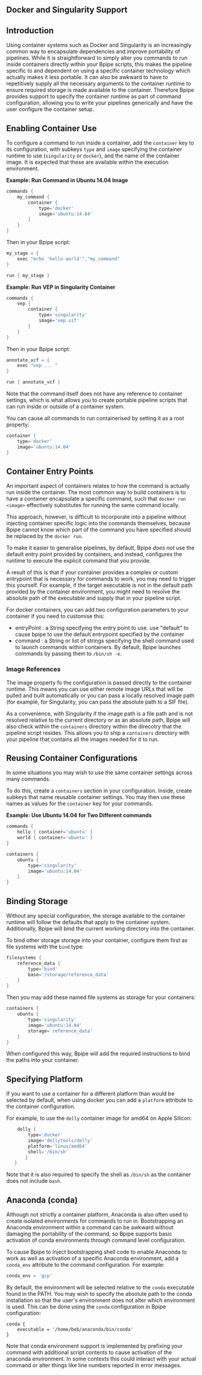 ## Docker and Singularity Support

## Introduction

Using container systems such as Docker and Singularity is an increasingly common
way to encapsulate dependencies and improve portability of pipelines. While it is 
straightforward to simply alter you commands to run inside containers directly 
within your Bpipe scripts, this makes the pipeline specific to and dependent on using 
a specific container technology which actually makes it less portable. It can also
be awkward to have to repetitively supply all the necessary arguments to the container 
runtime to ensure required storage is made available to the container. Therefore
Bpipe provides support to specify the container runtime as part of command configuration,
allowing you to write your pipelines generically and have the user configure the container
setup.

## Enabling Container Use

To configure a command to run inside a container, add the `container` key to its 
configuration, with subkeys `type` and `image` specifying the container runtime to use (`singularity` or `docker`), 
and the name of the container image. It is expected that these are available within the execution environment.

**Example: Run Command in Ubuntu 14.04 Image**

```groovy
commands {
    my_command {
        container {
            type='docker'
            image='ubuntu:14.04'
        }
    }
}
```

Then in your Bpipe script:

```groovy
my_stage = {
    exec "echo 'hello world'","my_command"
}

run { my_stage }
```

**Example: Run VEP in Singularity Container**

```groovy
commands {
    vep {
        container {
            type='singularity'
            image='vep.sif'
        }
    }
}
```

Then in your Bpipe script:

```groovy
annotate_vcf = {
    exec "vep ... "
}

run { annotate_vcf }
```

Note that the command itself does not have any reference to container settings, which 
is what allows you to create portable pipeline scripts that can run inside or outside of
a container system.

You can cause all commands to run containerised by setting it as a root property:

```groovy
container {
    type='docker'
    image='ubuntu:14.04'
}
```

## Container Entry Points

An important aspect of containers relates to how the command is actually run inside the container.
The most common way to build containers is to have a container encapsulate a specific command, 
such that `docker run <image>` effectively substitutes for running the same command locally.

This approach, however, is difficult to incorporate into a pipeline without injecting container
specific logic into the commands themselves, because Bpipe cannot know which part of the command
you have specified should be replaced by the `docker run`.

To make it easier to generalise pipelines, by default, Bpipe *does not* use the default
entry point provided by containers, and instead, configures the runtime to execute
the explicit command that you provide.

A result of this is that if your container provides a complex or custom entrypoint that is necessary
for commands to work, you may need to trigger this yourself. For example,
if the target executable is not in the default path provided by the container environment,
you might need to resolve the absolute path of the executable and supply that in your pipeline
script.

For docker containers, you can add two configuration parameters to your container if you 
need to customise this:

- entryPoint : a String specifying the entry point to use. use "default" to cause
  bpipe to use the default entrypoint specified by the container
- command : a String or list of strings specifying the shell command used to launch
            commands within containers. By default, Bpipe launches commands by
            passing them to `/bin/sh -e`.

### Image References

The image property fo the configuration is passed directly to the container runtime. This means
you can use either remote image URLs that will be pulled and built automatically or you can pass
a locally resolved image path (for example, for Singularity, you can pass the absolute path 
to a SIF file).

As a convenience, with Singularity if the image path is a file path and is not resolved relative
to the current directory or as an absolute path, Bpipe will also check within the
`containers` directory within the direcotry that the pipeline script resides. This allows you 
to ship a `containers` directory with your pipeline that contains all the images needed for it to
run.

## Reusing Container Configurations

In some situations you may wish to use the same container settings across many commands.

To do this, create a `containers` section in your configuration. Inside, create subkeys that
name reusable container settings. You may then use these names as values for the `container`
key for your commands.

**Example: Use Ubuntu 14.04 for Two Different commands**

```groovy
commands {
    hello { container='ubuntu' }
    world { container='ubuntu' }
}

containers {
    ubuntu {
        type='singularity'
        image='ubuntu:14.04'
    }
}
```

## Binding Storage

Without any special configuration, the storage available to the container runtime will follow the 
defaults that apply to the container system. Additionally, Bpipe will bind the current working directory
into the container.

To bind other storage storage into your container, configure them first as file systems with the `bind` type:

```groovy
filesystems {
    reference_data {
        type='bind'
        base='/storage/reference_data'
    }
}
```

Then you may add these named file systems as storage for your containers:

```groovy
containers {
    ubuntu {
        type='singularity'
        image='ubuntu:14.04'
        storage='reference_data'
    }
}
```

When configured this way, Bpipe will add the required instructions to bind the paths into your
container.


## Specifying Platform

If you want to use a container for a different platform than would be selected by default,
when using docker you can add a `platform` attribute to the container configuration.

For example, to use the `delly` container image for amd64 on Apple Silicon:

```groovy
    delly {
        type='docker'
        image='dellytools/delly'
        platform='linux/amd64'
        shell='/bin/sh'
       }
   }
```

Note that it is also required to specify the shell as `/bin/sh` as the container does not include
`bash`.


## Anaconda (conda)

Although not strictly a container platform, Anaconda is also often used to create isolated
environments for commands to run in. Bootstrapping an Anaconda environment within a command
can be awkward without damaging the portability of the command, so Bpipe supports
basic activation of conda environments through command level configuration.

To cause Bpipe to inject bootstrapping shell code to enable Anaconda to work as well
as activation of a specific Anaconda environment, add a `conda_env` attribute to the
command configuration. For example:

```groovy
conda_env = 'gcp'
```

By default, the environment will be selected relative to the `conda` executable found in the PATH.
You may wish to specify the absolute path to the conda installation so that the user's
environment does not alter which environment is used. This can be done using the `conda` 
configuration in Bpipe configuration:

```
conda {
    executable = '/home/bob/anaconda/bin/conda'
}
```

Note that conda environment support is implemented by prefixing your command with
additional script contents to cause activation of the anaconda environment. In 
some contexts this could interact with your actual command or alter things like
line numbers reported in error messages. 


